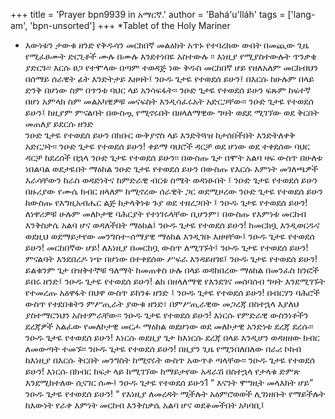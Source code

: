 +++
title = 'Prayer bpn9939 in አማርኛ.'
author = 'Bahá'u'lláh'
tags = ['lang-am', 'bpn-unsorted']
+++
*Tablet of the Holy Mariner

* እውነቱን ታውቁ ዘንድ የቅዱሳን መርከበኛ መልዕክት አጥኑ የተባረከው ውበት በመጪው ጊዜ የሚፈፀሙት ድርጊቶች ሙሉ በሙሉ እንደተነበዬ አስተውሉ ፡፡
እነዚያ የሚያስተውሉት ጥንቃቄ ያድርጉ፡፡ 
 	እርሱ ፀጋ የተሞላው በጣም ተወዳጅ ነው ቅዱስ መርከበኛ ሆይ  የዘለአለም መርከብህን በሰማይ ሰራዊት  ፊት እንድትታይ እዘዛት፤  ንዑዱ ጌታዬ የተወደሰ ይሁን፤ በእርሱ ከሁሉም በላይ ድንቅ በሆነው ስም በጥንቱ  ባህር ላይ አንሳፍፋት፡፡ ንዑድ ጌታዬ የተወደሰ  ይሁን ፍጹም ከፍተኛ በሆነ አምላክ ስም  መልአካዊዎቹ መናፍስት  እንዲሳፈሩአት  አድርጋቸው፡፡ 
	ንዑድ ጌታዬ የተወደሰ ይሁን፤ ከዚያም ምናልባት በውስጧ የሚኖሩበት በዘላለማዊው ግዛት ወደደ ሚገኘው ወደ ቅርበት መጠለያ ይደርሱ ዘንድ  
ንዑድ ጌታዬ የተወደሰ ይሁን በክቡር ውቅያኖስ ላይ እንድትጓዝ ከታሰበችበት  እንድትለቀቅ አድርጋት፡፡ ንዑድ ጌታዬ የተወደሰ ይሁን!
ቀይማ ባህሮች  ዳርቻ ወደ ሆነው ወደ ተቀደሰው ባህር ዳርቻ ከደረሰች በኋላ ንዑድ ጌታዬ የተወደሰ ይሁን፡፡ በውስጡ ጌታ በሞት አልባ ዛፍ ውስጥ በሁለቱ ነበልባል ወደታዬበት ማዕከል ንዑድ ጌታዬ የተወደሰ ይሁን በውስጡ የእርሱ እምነት መገለጫዎች እራሳቸውን ከራስ ወዳድነትና ከምድራዊ  ብርቱ ስሜት  ወዳነፁበት ፤
	ንዑድ ጌታዬ የተወደሰ ይሁን በዙሪያው የሙሴ ክብር ዘላለም ከሚኖረው ሰራዊት ጋር ወደሚዞረው  ንዑድ ጌታዬ የተወደሰ ይሁን  ከውስጡ  የእግዚአብሔር ልጅ ከታላቅነቱ  ጉያ ወደ ተዘረጋበት ፤ ንዑዱ ጌታዬ የተወደሰ ይሁን! ለነዋሪዎቹ ሁሉም መለኮታዊ ባሕርያት የተነገሩላቸው ቢሆንም፣ በውስጡ የእምነቱ መርከብ እንቅስቃሴ አልባ ሆና ወዳለችበት ማዕከል፤
ንዑዱ  ጌታዬ  የተወደሰ ይሁን! 
ከመርከቧ እንዲወርዱና ወደዚህ ወደማይታየው መንግስተ-ሰማያዊ ማዕከል እንዲገቡ እዘዛቸው፤
ንዑዱ ጌታዬ የተወደሰ ይሁን! መርከበኛው ሆይ! ለእነዚያ በመርከቧ ውስጥ ለሚገኙት፤ 
ንዑዱ ጌታዬ የተወደሰ ይሁን!
ምናልባት እንደበረዶ ነጭ በሆነው በተቀደሰው ሥፍራ እንዳይዘገዩ፤ ንዑዱ ጌታዬ የተወደሰ ይሁን! ይልቁንም ጌታ በዝቅተኞቹ ዓለማት  ከመጠቀስ ሁሉ በላይ ወዳከበረው ማዕከል በመንፈስ ክንፎች ይበሩ ዘንድ፤  ንዑዱ ጌታዬ  የተወደሰ ይሁን! ልክ በዘላለማዊ የእንደገና መሰባሰብ ግዛት እንደሚገኙት የተመረጡ አዕዋፋት በህዋ ውስጥ ይከንፉ ዘንድ ፤
ንዑዱ ጌታዬ የተወደሰ ይሁን!
በብርሃን ባሕሮች ውስጥ የተደበቁትን ምሥጢራት ያውቁ ዘንድ፣ በምሥጢራዊው መጋረጃ በስተኋላ እያለህ ያስተማርንህን አስተምራቸው፡፡ ንዑዱ ጌታዬ የተወደሰ ይሁን!
እነርሱ የምድራዊ ውስንነቶችን ደረጃዎች አልፈው የመለኮታዊ መርሖ ማዕከል ወደሆነው ወደ መለኮታዊ አንድነቱ ደረጃ ደረሱ፡፡
ንዑዱ ጌታዬ የተወደሰ ይሁን! እነርሱ ወደዚያ ጌታ ከእነርሱ ደረጃ በላይ እንዲሆን ወዳዘዘው ክብር ለመውጣት ተመኙ፡፡  ንዑዱ ጌታዬ የተወደሰ ይሁን! በዚያን ጊዜ የሚንበለበለው በራሪ ኮከብ ከእነዚያ በእርሱ ቅርበት መንግስት ከሚኖሩት ውስጥ አውጥቶ ጣላቸው፡፡
	ንዑዱ ጌታዬ የተወደሰ ይሁን! 
እነርሱ በክብር ከፍታ ላይ ከሚገኘው ከማይታየው  አዳራሽ በስተኋላ የታላቁ ድምጽ እንደሚከተለው ሲናገር ሰሙ፤
ንዑዱ ጌታዬ የተወደሰ ይሁን1
“ እናንት ሞግዚት መላእክት ሆይ”
ንዑዱ ጌታዬ የተወደሰ ይሁን!
“ የእነዚያ ለመረዳት ሚችሉት አዕምሮወወች ሊገነዘቡት የማይችሉት ከእውነት የራቀ እምነት መርከብ እንቅስቃሴ አልባ ሆና ወደቆመችበት አካባቢ፤
